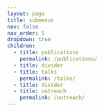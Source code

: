 ```yaml
---
layout: page
title: submenus
nav: false
nav_order: 5
dropdown: true
children:
  - title: publications
    permalink: /publications/
  - title: divider
  - title: talks
    permalink: /talks/
  - title: divider
  - title: outreach
    permalink: /outreach/
---
```

